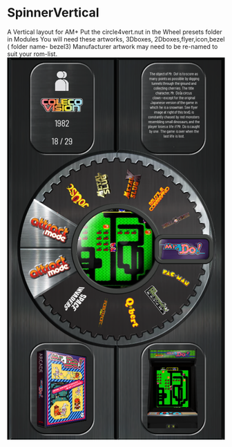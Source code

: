 # SpinnerVertical
A Vertical layout for AM+
Put the circle4vert.nut in the Wheel presets folder in Modules
You will need these artworks, 3Dboxes, 2Dboxes,flyer,icon,bezel ( folder name- bezel3)
Manufacturer artwork may need to be re-named to suit your rom-list.
![image alt](https://github.com/Tankman3737/SpinnerVertical/blob/3b3a36844cc5eb2b976e78d276cec84f0ae27758/SV1.png)
